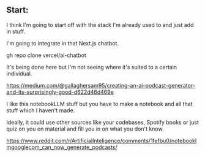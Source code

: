 
## Start: 



I think I'm going to start off with the stack I'm already used to and just add in stuff. 


I'm going to integrate in that Next.js chatbot.



gh repo clone vercel/ai-chatbot

It's being done here but I'm not seeing where it's suited to a certain individual. 

https://medium.com/@gallaghersam95/creating-an-ai-podcast-generator-and-its-surprisingly-good-d622d46d469e

I like this notebookLLM stuff but you have to make a notebook and all that stuff which I haven't made.

Ideally, it could use other sources like your codebases, Spotify books or just quiz on you on material and fill you in on what you don't know.



https://www.reddit.com/r/ArtificialInteligence/comments/1fefbu0/notebooklmgooglecom_can_now_generate_podcasts/














